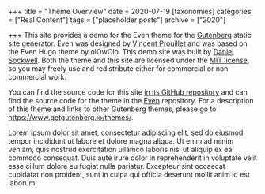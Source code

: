 +++
title = "Theme Overview"
date = 2020-07-19
[taxonomies]
categories = ["Real Content"]
tags = ["placeholder posts"]
archive = ["2020"]

+++
This site provides a demo for the Even theme for the 
[Gutenberg](https://www.getgutenberg.io/) static site generator.  Even was
designed by [Vincent Prouillet](https://vincent.is/) and was based on the
Even Hugo theme by olOwOlo.  This demo site was built by
[Daniel Sockwell](https://www.codesections.com).  Both the theme and this
site are licensed under the
[MIT license](https://opensource.org/licenses/MIT), so you may freely use and
redistribute either for commercial or non-commercial work.

You can find the source code for this site [in its GitHub
repository](https://github.com/codesections/gutenberg-theme-demo/tree/even)
and can find the source code for the theme in the
[Even](https://www.github.com/Keats/even) repository.  For a
description of this theme and links to other Gutenberg themes, please
go to <https://www.getgutenberg.io/themes/>.

<!-- more -->

Lorem ipsum dolor sit amet, consectetur adipiscing elit, sed do eiusmod tempor
incididunt ut labore et dolore magna aliqua. Ut enim ad minim veniam, quis
nostrud exercitation ullamco laboris nisi ut aliquip ex ea commodo consequat.
Duis aute irure dolor in reprehenderit in voluptate velit esse cillum dolore
eu fugiat nulla pariatur. Excepteur sint occaecat cupidatat non proident, sunt
in culpa qui officia deserunt mollit anim id est laborum.
